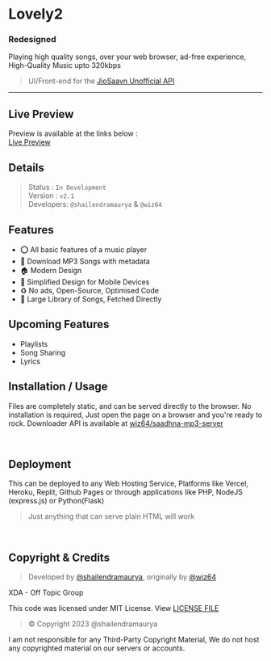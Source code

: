 # Lovely2 
### Redesigned
Playing high quality songs, over your web browser, ad-free experience, High-Quality Music upto 320kbps
> UI/Front-end for the [JioSaavn Unofficial API](https://github.com/sumitkolhe/jiosaavn-api)

---

## Live Preview
Preview is available at the links below : <br>
[Live Preview](https://shailendramaurya.github.io/lovely2)

## Details
> Status : `In Development`<br>
Version : `v2.1` <br>
Developers: `@shailendramaurya` & `@wiz64`
## Features
- ⭕ All basic features of a music player
- :green_apple: Download MP3 Songs with metadata
- 🏠 Modern Design
- 📱 Simplified Design for Mobile Devices
- ♻ No ads, Open-Source, Optimised Code
- 🎵 Large Library of Songs, Fetched Directly
  
## Upcoming Features
- Playlists
- Song Sharing
- Lyrics
  
## Installation / Usage

Files are completely static, and can be served directly to the browser. No installation is required, Just open the page on a browser and you're ready to rock.
Downloader API is available at [wiz64/saadhna-mp3-server](https://github.com/wiz64/saadhna-mp3-server)

<br>

## Deployment
This can be deployed to any Web Hosting Service, Platforms like Vercel, Heroku, Replit, Github Pages or through applications like PHP, NodeJS (express.js) or Python(Flask)

> Just anything that can serve plain HTML will work

<br>

## Copyright & Credits
> Developed by [@shailendramaurya](https://github.com/shailendramaurya), originally by [@wiz64](https://github.com/wiz64)

XDA - Off Topic Group

This code was licensed under MIT License. View [LICENSE FILE](./LICENSE)
> &copy;  Copyright 2023 @shailendramaurya

I am not responsible for any Third-Party Copyright Material, We do not host any copyrighted material on our servers or accounts.

